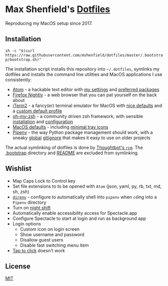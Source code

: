 # Max Shenfield's [Dotfiles](https://dotfiles.github.io/)
Reproducing my MacOS setup since 2017.

## Installation
`sh -c "$(curl https://raw.githubusercontent.com/mshenfield/dotfiles/master/.bootstrap/bootstrap.sh)"`

The installation script installs this repository into `~/.dotfiles`, symlinks my dotfiles and installs the command line utilities and MacOS applications I use consistently:

* [Atom](https://atom.io) - a hackable text editor with [my settings](atom) and [preferred packages](.bootstrap/bootstrap.sh#L72)
* [Firefox Nightly](https://www.mozilla.org/en-US/firefox/channel/desktop/#nightly) - a web browser that you can pat yourself on the back about
* [iTerm2](https://iterm2.com/) - a fancy(er) terminal emulator for MacOS with [nice defaults](.bootstrap/macos-defaults.sh#L288) and a [custom default profile](.bootstrap/iterm2/dynamic-profiles.json)
* [oh-my-zsh](http://ohmyz.sh/) - a community driven zsh framework, with sensible [installation](.bootstrap/bootstrap.sh#L23) and [config](zshrc)[uration](oh-my-zsh/custom)
* [MacOS defaults](.bootstrap/defaults.sh) - including [minimal tray icons](.bootstrap/macos-defaults.sh#L48-L64)
* [Pipenv](https://docs.pipenv.org/) - the way Python package management should work, with a sneaky [global](gitconfig#L3) [gitignore](gitignore) that makes it easy to use on older projects

The actual symlinking of dotfiles is done by [Thoughtbot's `rcm`](http://thoughtbot.github.io/rcm/rcm.7.html). The [.bootstrap](.bootstrap) directory and [README](README.md) are excluded from symlinking.

## Wishlist
* Map Caps Lock to Control key
* Set file extensions to to be opened with `Atom` (json, yaml, py, rb, txt, md, sh, zsh)
* [`direnv`](https://direnv.net/) - configure to automatically shell into `pipenv` when `cd`ing into a `Pipenv` directory
* Turn on [night shift](https://support.apple.com/en-us/HT207513)
* Automatically enable accessibility access for Spectacle.app
* Configure Spectacle to start at login and run as background app
* Login options
  * Custom icon on login screen
  * Show username and password
  * Disallow guest users
  * Disable fast switching menu item
* [Tap to click](.bootstrap/macos-defaults.sh#L78) doesn't work

## License
[MIT](https://opensource.org/licenses/MIT)
